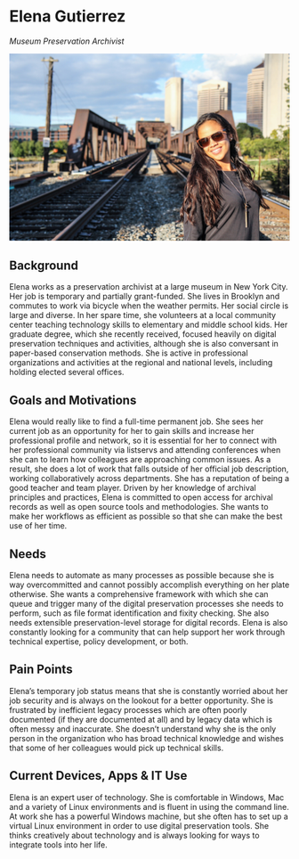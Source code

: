 # Elena Gutierrez

_Museum Preservation Archivist_

![persona image](img/elena-gutierrez.jpg)

## Background

Elena works as a preservation archivist at a large museum in New York City. Her job is temporary and partially grant-funded. She lives in Brooklyn and commutes to work via bicycle when the weather permits. Her social circle is large and diverse. In her spare time, she volunteers at a local community center teaching technology skills to elementary and middle school kids. Her graduate degree, which she recently received, focused heavily on digital preservation techniques and activities, although she is also conversant in paper-based conservation methods. She is active in professional organizations and activities at the regional and national levels, including holding elected several offices.

## Goals and Motivations

Elena would really like to find a full-time permanent job. She sees her current job as an opportunity for her to gain skills and increase her professional profile and network, so it is essential for her to connect with her professional community via listservs and attending conferences when she can to learn how colleagues are approaching common issues. As a result, she does a lot of work that falls outside of her official job description, working collaboratively across departments. She has a reputation of being a good teacher and team player. Driven by her knowledge of archival principles and practices, Elena is committed to open access for archival records as well as open source tools and methodologies. She wants to make her workflows as efficient as possible so that she can make the best use of her time.

## Needs

Elena needs to automate as many processes as possible because she is way overcommitted and cannot possibly accomplish everything on her plate otherwise. She wants a comprehensive framework with which she can queue and trigger many of the digital preservation processes she needs to perform, such as file format identification and fixity checking. She also needs extensible preservation-level storage for digital records. Elena is also constantly looking for a community that can help support her work through technical expertise, policy development, or both.

## Pain Points

Elena’s temporary job status means that she is constantly worried about her job security and is always on the lookout for a better opportunity.  She is frustrated by inefficient legacy processes which are often poorly documented (if they are documented at all) and by legacy data which is often messy and inaccurate. She doesn’t understand why she is the only person in the organization who has broad technical knowledge and wishes that some of her colleagues would pick up technical skills.

## Current Devices, Apps & IT Use

Elena is an expert user of technology. She is comfortable in Windows, Mac and a variety of Linux environments and is fluent in using the command line. At work she has a powerful Windows machine, but she often has to set up a virtual Linux environment in order to use digital preservation tools. She thinks creatively about technology and is always looking for ways to integrate tools into her life.
